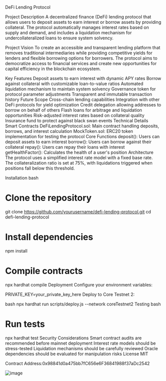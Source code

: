 DeFi Lending Protocol


Project Description
A decentralized finance (DeFi) lending protocol that allows users to deposit assets to earn interest or borrow assets by providing collateral. The protocol automatically manages interest rates based on supply and demand, and includes a liquidation mechanism for undercollateralized loans to ensure system solvency.

Project Vision
To create an accessible and transparent lending platform that removes traditional intermediaries while providing competitive yields for lenders and flexible borrowing options for borrowers. The protocol aims to democratize access to financial services and create new opportunities for capital efficiency in the blockchain ecosystem.

Key Features
Deposit assets to earn interest with dynamic APY rates
Borrow against collateral with customizable loan-to-value ratios
Automated liquidation mechanism to maintain system solvency
Governance token for protocol parameter adjustments
Transparent and immutable transaction history
Future Scope
Cross-chain lending capabilities
Integration with other DeFi protocols for yield optimization
Credit delegation allowing addresses to borrow on behalf of others
Flash loans for arbitrage and liquidation opportunities
Risk-adjusted interest rates based on collateral quality
Insurance fund to protect against black swan events
Technical Details
Smart Contracts
DeFiLendingProtocol.sol: Main contract handling deposits, borrows, and interest calculation
MockToken.sol: ERC20 token implementation for testing the protocol
Core Functions
deposit(): Users can deposit assets to earn interest
borrow(): Users can borrow against their collateral
repay(): Users can repay their loans with interest
getHealthFactor(): Calculates the health of a user's position
Architecture
The protocol uses a simplified interest rate model with a fixed base rate. The collateralization ratio is set at 75%, with liquidations triggered when positions fall below this threshold.

Installation
bash
# Clone the repository
git clone https://github.com/yourusername/defi-lending-protocol.git
cd defi-lending-protocol

# Install dependencies
npm install

# Compile contracts
npx hardhat compile
Deployment
Configure your environment variables:

PRIVATE_KEY=your_private_key_here
Deploy to Core Testnet 2:

bash
npx hardhat run scripts/deploy.js --network coreTestnet2
Testing
bash
# Run tests
npx hardhat test
Security Considerations
Smart contract audits are recommended before mainnet deployment
Interest rate models should be stress-tested
Liquidation mechanisms should be carefully reviewed
Oracle dependencies should be evaluated for manipulation risks
License
MIT

Contract Address:0x98841d0a475bb7fC656e6F36841988f37aDc2542

![image](https://github.com/user-attachments/assets/eb1724ef-d355-4c1d-9e7b-f02ac0d21ee5)
